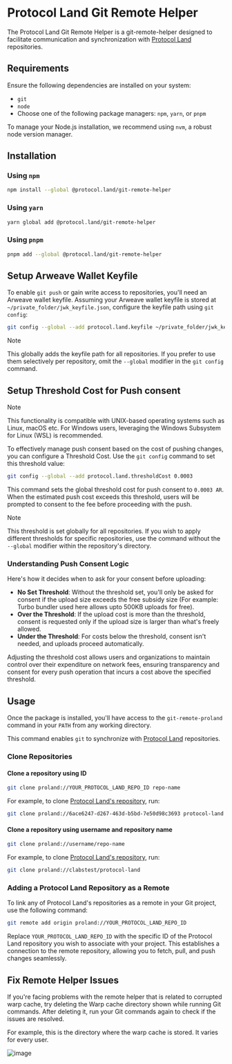 # Protocol Land Git Remote Helper

The Protocol Land Git Remote Helper is a git-remote-helper designed to facilitate communication and synchronization with [Protocol Land](https://protocol.land/) repositories.

## Requirements

Ensure the following dependencies are installed on your system:

- `git`
- `node`
- Choose one of the following package managers: `npm`, `yarn`, or `pnpm`

To manage your Node.js installation, we recommend using `nvm`, a robust node version manager.

## Installation

### Using `npm`

```bash
npm install --global @protocol.land/git-remote-helper
```

### Using `yarn`

```bash
yarn global add @protocol.land/git-remote-helper
```

### Using `pnpm`

```bash
pnpm add --global @protocol.land/git-remote-helper
```

## Setup Arweave Wallet Keyfile

To enable `git push` or gain write access to repositories, you'll need an Arweave wallet keyfile. Assuming your Arweave wallet keyfile is stored at `~/private_folder/jwk_keyfile.json`, configure the keyfile path using `git config`:

```bash
git config --global --add protocol.land.keyfile ~/private_folder/jwk_keyfile.json
```

> [!Note]
> This globally adds the keyfile path for all repositories. If you prefer to use them selectively per repository, omit the `--global` modifier in the `git config` command.

## Setup Threshold Cost for Push consent

> [!Note]
> This functionality is compatible with UNIX-based operating systems such as Linux, macOS etc. For Windows users, leveraging the Windows Subsystem for Linux (WSL) is recommended.

To effectively manage push consent based on the cost of pushing changes, you can configure a Threshold Cost. Use the `git config` command to set this threshold value:

```bash
git config --global --add protocol.land.thresholdCost 0.0003
```

This command sets the global threshold cost for push consent to `0.0003 AR`. When the estimated push cost exceeds this threshold, users will be prompted to consent to the fee before proceeding with the push.

> [!Note]
> This threshold is set globally for all repositories. If you wish to apply different thresholds for specific repositories, use the command without the `--global` modifier within the repository's directory.

### Understanding Push Consent Logic

Here's how it decides when to ask for your consent before uploading:

- **No Set Threshold**: Without the threshold set, you'll only be asked for consent if the upload size exceeds the free subsidy size (For example: Turbo bundler used here allows upto 500KB uploads for free).
- **Over the Threshold**: If the upload cost is more than the threshold, consent is requested only if the upload size is larger than what's freely allowed.
- **Under the Threshold**: For costs below the threshold, consent isn't needed, and uploads proceed automatically.

Adjusting the threshold cost allows users and organizations to maintain control over their expenditure on network fees, ensuring transparency and consent for every push operation that incurs a cost above the specified threshold.

## Usage

Once the package is installed, you'll have access to the `git-remote-proland` command in your `PATH` from any working directory.

This command enables `git` to synchronize with [Protocol Land](https://protocol.land) repositories.

### Clone Repositories

#### Clone a repository using ID

```bash
git clone proland://YOUR_PROTOCOL_LAND_REPO_ID repo-name
```

For example, to clone [Protocol Land's repository](https://protocol.land/#/repository/6ace6247-d267-463d-b5bd-7e50d98c3693), run:

```bash
git clone proland://6ace6247-d267-463d-b5bd-7e50d98c3693 protocol-land
```

#### Clone a repository using username and repository name

```bash
git clone proland://username/repo-name
```

For example, to clone [Protocol Land's repository](https://protocol.land/#/repository/6ace6247-d267-463d-b5bd-7e50d98c3693), run:

```bash
git clone proland://clabstest/protocol-land
```

### Adding a Protocol Land Repository as a Remote

To link any of Protocol Land's repositories as a remote in your Git project, use the following command:

```bash
git remote add origin proland://YOUR_PROTOCOL_LAND_REPO_ID
```

Replace `YOUR_PROTOCOL_LAND_REPO_ID` with the specific ID of the Protocol Land repository you wish to associate with your project. This establishes a connection to the remote repository, allowing you to fetch, pull, and push changes seamlessly.

## Fix Remote Helper Issues

If you're facing problems with the remote helper that is related to corrupted warp cache, try deleting the Warp cache directory shown while running Git commands. After deleting it, run your Git commands again to check if the issues are resolved.

For example, this is the directory where the warp cache is stored. It varies for every user.

![image](https://github.com/labscommunity/protocol-land-remote-helper/assets/11836100/640669bf-f196-4302-a5c2-3d1a95387b90)
